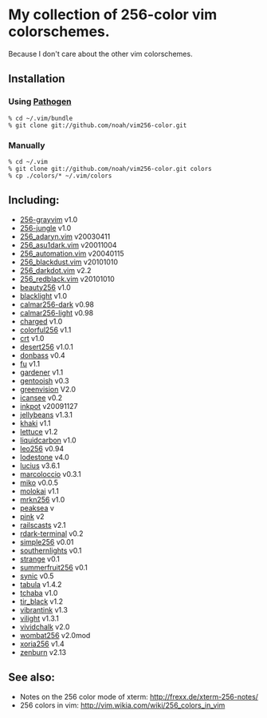 # My collection of 256-color vim colorschemes.

Because I don't care about the other vim colorschemes.

## Installation

### Using [Pathogen](http://www.vim.org/scripts/script.php?script_id=2332)

    % cd ~/.vim/bundle
    % git clone git://github.com/noah/vim256-color.git

### Manually

    % cd ~/.vim 
    % git clone git://github.com/noah/vim256-color.git colors
    % cp ./colors/* ~/.vim/colors

## Including:

* [256-grayvim](http://www.vim.org/scripts/download_script.php?src_id=12849) v1.0
* [256-jungle](http://www.vim.org/scripts/script.php?script_id=2240&rating=helpful) v1.0
* [256_adaryn.vim](http://www.frexx.de/xterm-256-notes/themes/256_adaryn.vim) v20030411
* [256_asu1dark.vim](http://www.frexx.de/xterm-256-notes/themes/256_asu1dark.vim) v20011004
* [256_automation.vim](http://www.frexx.de/xterm-256-notes/themes/256_automation.vim) v20040115
* [256_blackdust.vim](http://www.frexx.de/xterm-256-notes/themes/256_blackdust.vim) v20101010
* [256_darkdot.vim](http://www.frexx.de/xterm-256-notes/themes/256_darkdot.vim) v2.2
* [256_redblack.vim](http://www.frexx.de/xterm-256-notes/themes/256_redblack.vim) v20101010
* [beauty256](http://www.vim.org/scripts/script.php?script_id=2197) v1.0
* [blacklight](http://www.vim.org/scripts/script.php?script_id=1596) v1.0
* [calmar256-dark](http://www.vim.org/scripts/download_script.php?src_id=7571) v0.98
* [calmar256-light](http://www.vim.org/scripts/download_script.php?src_id=7572) v0.98
* [charged](http://www.vim.org/scripts/script.php?script_id=2513) v1.0
* [colorful256](http://www.vim.org/scripts/script.php?script_id=2034) v1.1
* [crt](http://www.vim.org/scripts/script.php?script_id=1576) v1.0
* [desert256](http://www.vim.org/scripts/download_script.php?src_id=4055) v1.0.1
* [donbass](http://www.vim.org/scripts/download_script.php?src_id=11176) v0.4
* [fu](http://www.vim.org/scripts/script.php?script_id=3117) v1.1
* [gardener](http://www.vim.org/scripts/download_script.php?src_id=4682) v1.1
* [gentooish](http://www.vim.org/scripts/script.php?script_id=2474) v0.3
* [greenvision](http://www.vim.org/scripts/script.php?script_id=2155) V2.0
* [icansee](http://www.vim.org/scripts/download_script.php?src_id=7656) v0.2
* [inkpot](http://www.vim.org/scripts/download_script.php?src_id=11833) v20091127
* [jellybeans](http://www.vim.org/scripts/download_script.php?src_id=10690) v1.3.1
* [khaki](http://www.vim.org/scripts/download_script.php?src_id=7569) v1.1
* [lettuce](http://www.vim.org/scripts/script.php?script_id=1975) v1.2
* [liquidcarbon](http://www.vim.org/scripts/script.php?script_id=3274) v1.0
* [leo256](http://www.vim.org/scripts/script.php?script_id=2156) v0.94
* [lodestone](http://www.vim.org/scripts/download_script.php?src_id=13736) v4.0
* [lucius](http://www.vim.org/scripts/script.php?script_id=2536) v3.6.1
* [marcoloccio](http://www.vim.org/scripts/download_script.php?src_id=12609) v0.3.1
* [miko](http://www.vim.org/scripts/script.php?script_id=2452) v0.0.5
* [molokai](http://www.vim.org/scripts/download_script.php?src_id=9750) v1.1
* [mrkn256](http://www.vim.org/scripts/script.php?script_id=2974) v1.0
* [peaksea](http://www.vim.org/scripts/download_script.php?src_id=12309) v
* [pink](http://www.vim.org/scripts/script.php?script_id=2281) v2
* [railscasts](http://www.vim.org/scripts/download_script.php?src_id=8379) v2.1
* [rdark-terminal](http://www.vim.org/scripts/script.php?script_id=3202) v0.2
* [simple256](http://www.vim.org/scripts/script.php?script_id=1962) v0.01
* [southernlights](http://www.vim.org/scripts/script.php?script_id=3292) v0.1
* [strange](http://www.vim.org/scripts/script.php?script_id=3534) v0.1
* [summerfruit256](http://www.vim.org/scripts/download_script.php?src_id=1015377) v0.1
* [synic](http://www.vim.org/scripts/script.php?script_id=1897) v0.5
* [tabula](http://www.vim.org/scripts/script.php?script_id=1718) v1.4.2
* [tchaba](http://www.vim.org/scripts/script.php?script_id=3272) v1.0
* [tir_black](http://www.vim.org/scripts/script.php?script_id=2777) v1.2
* [vibrantink](http://www.vim.org/scripts/download_script.php?src_id=10117) v1.3
* [vilight](http://www.vim.org/scripts/script.php?script_id=2776) v1.3.1
* [vividchalk](http://www.vim.org/scripts/script.php?script_id=1891) v2.0
* [wombat256](http://www.vim.org/scripts/download_script.php?src_id=13400) v2.0mod
* [xoria256](http://www.vim.org/scripts/script.php?script_id=2140) v1.4
* [zenburn](http://www.vim.org/scripts/download_script.php?src_id=11576) v2.13

## See also:

* Notes on the 256 color mode of xterm: http://frexx.de/xterm-256-notes/
* 256 colors in vim: http://vim.wikia.com/wiki/256_colors_in_vim
